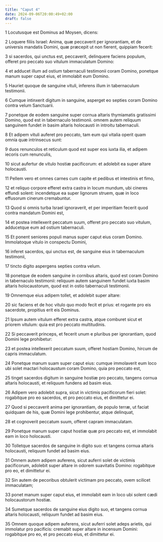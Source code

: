 ```yaml
---
title: "Caput 4"
date: 2024-09-06T20:00:49+02:00
draft: false
---
```



1 Locutusque est Dominus ad Moysen, dicens:

2 Loquere filiis Israel: Anima, quæ peccaverit per ignorantiam, et de universis mandatis Domini, quæ præcepit ut non fierent, quippiam fecerit:

3 si sacerdos, qui unctus est, peccaverit, delinquere faciens populum, offeret pro peccato suo vitulum immaculatum Domino:

4 et adducet illum ad ostium tabernaculi testimonii coram Domino, ponetque manum super caput eius, et immolabit eum Domino.

5 Hauriet quoque de sanguine vituli, inferens illum in tabernaculum testimonii.

6 Cumque intinxerit digitum in sanguine, asperget eo septies coram Domino contra velum Sanctuarii.

7 ponetque de eodem sanguine super cornua altaris thymiamatis gratissimi Domino, quod est in tabernaculo testimonii. omnem autem reliquum sanguinem fundet in basim altaris holocausti in introitu tabernaculi.

8 Et adipem vituli auferet pro peccato, tam eum qui vitalia operit quam omnia quæ intrinsecus sunt:

9 duos renunculos et reticulum quod est super eos iuxta ilia, et adipem iecoris cum renunculis,

10 sicut aufertur de vitulo hostiæ pacificorum: et adolebit ea super altare holocausti.

11 Pellem vero et omnes carnes cum capite et pedibus et intestinis et fimo,

12 et reliquo corpore efferet extra castra in locum mundum, ubi cineres effundi solent: incendetque ea super lignorum struem, quæ in loco effusorum cinerum cremabuntur.

13 Quod si omnis turba Israel ignoraverit, et per imperitiam fecerit quod contra mandatum Domini est,

14 et postea intellexerit peccatum suum, offeret pro peccato suo vitulum, adducetque eum ad ostium tabernaculi.

15 Et ponent seniores populi manus super caput eius coram Domino. Immolatoque vitulo in conspectu Domini,

16 inferet sacerdos, qui unctus est, de sanguine eius in tabernaculum testimonii,

17 tincto digito aspergens septies contra velum.

18 ponetque de eodem sanguine in cornibus altaris, quod est coram Domino in tabernaculo testimonii: reliquum autem sanguinem fundet iuxta basim altaris holocaustorum, quod est in ostio tabernaculi testimonii.

19 Omnemque eius adipem tollet, et adolebit super altare:

20 sic faciens et de hoc vitulo quo modo fecit et prius: et rogante pro eis sacerdote, propitius erit eis Dominus.

21 Ipsum autem vitulum efferet extra castra, atque comburet sicut et priorem vitulum: quia est pro peccato multitudinis.

22 Si peccaverit princeps, et fecerit unum e pluribus per ignorantiam, quod Domini lege prohibetur:

23 et postea intellexerit peccatum suum, offeret hostiam Domino, hircum de capris immaculatum.

24 Ponetque manum suam super caput eius: cumque immolaverit eum loco ubi solet mactari holocaustum coram Domino, quia pro peccato est,

25 tinget sacerdos digitum in sanguine hostiæ pro peccato, tangens cornua altaris holocausti, et reliquum fundens ad basim eius.

26 Adipem vero adolebit supra, sicut in victimis pacificorum fieri solet: rogabitque pro eo sacerdos, et pro peccato eius, et dimittetur ei.

27 Quod si peccaverit anima per ignorantiam, de populo terræ, ut faciat quidquam de his, quæ Domini lege prohibentur, atque delinquat,

28 et cognoverit peccatum suum, offeret capram immaculatam.

29 Ponetque manum super caput hostiæ quæ pro peccato est, et immolabit eam in loco holocausti.

30 Tolletque sacerdos de sanguine in digito suo: et tangens cornua altaris holocausti, reliquum fundet ad basim eius.

31 Omnem autem adipem auferens, sicut auferri solet de victimis pacificorum, adolebit super altare in odorem suavitatis Domino: rogabitque pro eo, et dimittetur ei.

32 Sin autem de pecoribus obtulerit victimam pro peccato, ovem scilicet immaculatam;

33 ponet manum super caput eius, et immolabit eam in loco ubi solent cædi holocaustorum hostiæ.

34 Sumetque sacerdos de sanguine eius digito suo, et tangens cornua altaris holocausti, reliquum fundet ad basim eius.

35 Omnem quoque adipem auferens, sicut auferri solet adeps arietis, qui immolatur pro pacificis: cremabit super altare in incensum Domini: rogabitque pro eo, et pro peccato eius, et dimittetur ei.


